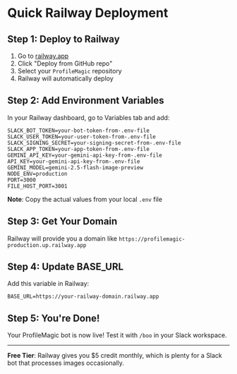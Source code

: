 # Quick Railway Deployment

## Step 1: Deploy to Railway

1. Go to [railway.app](https://railway.app)
2. Click "Deploy from GitHub repo"
3. Select your `ProfileMagic` repository
4. Railway will automatically deploy

## Step 2: Add Environment Variables

In your Railway dashboard, go to Variables tab and add:

```
SLACK_BOT_TOKEN=your-bot-token-from-.env-file
SLACK_USER_TOKEN=your-user-token-from-.env-file  
SLACK_SIGNING_SECRET=your-signing-secret-from-.env-file
SLACK_APP_TOKEN=your-app-token-from-.env-file
GEMINI_API_KEY=your-gemini-api-key-from-.env-file
API_KEY=your-gemini-api-key-from-.env-file
GEMINI_MODEL=gemini-2.5-flash-image-preview
NODE_ENV=production
PORT=3000
FILE_HOST_PORT=3001
```

**Note**: Copy the actual values from your local `.env` file

## Step 3: Get Your Domain

Railway will provide you a domain like `https://profilemagic-production.up.railway.app`

## Step 4: Update BASE_URL

Add this variable in Railway:
```
BASE_URL=https://your-railway-domain.railway.app
```

## Step 5: You're Done!

Your ProfileMagic bot is now live! Test it with `/boo` in your Slack workspace.

---

**Free Tier**: Railway gives you $5 credit monthly, which is plenty for a Slack bot that processes images occasionally.